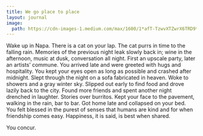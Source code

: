 ```yaml
---
title: We go place to place
layout: journal
image:
  path: https://cdn-images-1.medium.com/max/1600/1*afT-TzwvXTZwrX6TRD9trg.jpeg
---
```


Wake up in Napa. There is a cat on your lap. The cat purrs in time to the
falling rain. Memories of the previous night leak slowly back in; wine in the
afternoon, music at dusk, conversation all night. First an upscale party, later
an artists’ commune. You arrived late and were greeted with hugs and
hospitality. You kept your eyes open as long as possible and crashed after
midnight. Slept through the night on a sofa fabricated in heaven. Woke to
showers and a gray winter sky. Slipped out early to find food and drove lazily
back to the city. Found more friends and spent another night drenched in
laughter. Stories over burritos. Kept your face to the pavement, walking in the
rain, bar to bar. Got home late and collapsed on your bed. You felt blessed in
the purest of senses that humans are kind and for when friendship comes easy.
Happiness, it is said, is best when shared.

You concur.
